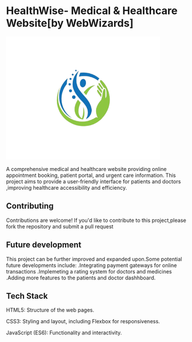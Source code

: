 # HealthWise- Medical & Healthcare Website[by WebWizards]
![logo](https://github.com/Akshat449/HealthWise/blob/main/logo%20%2B.png)

A comprehensive medical and healthcare website providing online appointment booking, patient portal, and urgent care information.
This project aims to provide a user-friendly interface for patients and doctors ,improving healthcare accessibility and efficiency.






## Contributing



Contributions are welcome! If you'd like to contribute to this project,please fork the repository and submit a pull request


## Future development
This project can be further improved and expanded upon.Some potential future developments include: .Integrating payment gateways for online transactions .Implemeting a rating system for doctors and medicines .Adding more features to the patients and doctor dashhboard.
## Tech Stack
HTML5: Structure of the web pages.

CSS3: Styling and layout, including Flexbox for responsiveness.

JavaScript (ES6): Functionality and interactivity.





